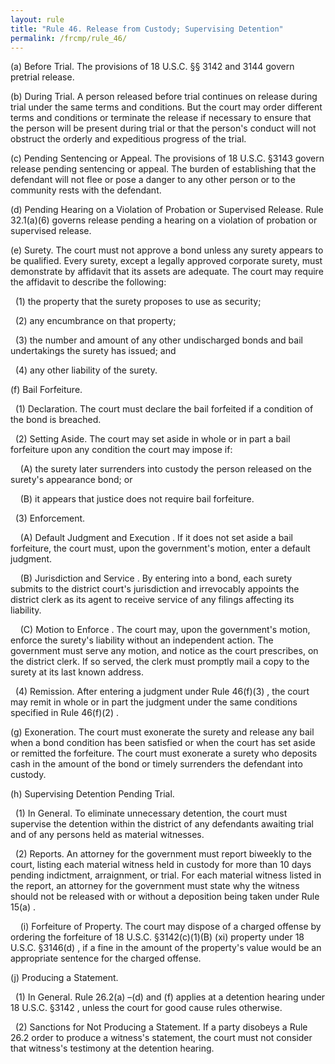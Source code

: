 ```yaml
---
layout: rule
title: "Rule 46. Release from Custody; Supervising Detention"
permalink: /frcmp/rule_46/
---
```


(a) Before Trial. The provisions of 18 U.S.C. §§ 3142 and 3144 govern pretrial release.


(b) During Trial. A person released before trial continues on release during trial under the same terms and conditions. But the court may order different terms and conditions or terminate the release if necessary to ensure that the person will be present during trial or that the person's conduct will not obstruct the orderly and expeditious progress of the trial.


(c) Pending Sentencing or Appeal. The provisions of 18 U.S.C. §3143 govern release pending sentencing or appeal. The burden of establishing that the defendant will not flee or pose a danger to any other person or to the community rests with the defendant.


(d) Pending Hearing on a Violation of Probation or Supervised Release. Rule 32.1(a)(6) governs release pending a hearing on a violation of probation or supervised release.


(e) Surety. The court must not approve a bond unless any surety appears to be qualified. Every surety, except a legally approved corporate surety, must demonstrate by affidavit that its assets are adequate. The court may require the affidavit to describe the following:


&nbsp;&nbsp;(1) the property that the surety proposes to use as security;


&nbsp;&nbsp;(2) any encumbrance on that property;


&nbsp;&nbsp;(3) the number and amount of any other undischarged bonds and bail undertakings the surety has issued; and


&nbsp;&nbsp;(4) any other liability of the surety.


(f) Bail Forfeiture.


&nbsp;&nbsp;(1) Declaration. The court must declare the bail forfeited if a condition of the bond is breached.


&nbsp;&nbsp;(2) Setting Aside. The court may set aside in whole or in part a bail forfeiture upon any condition the court may impose if:


&nbsp;&nbsp;&nbsp;&nbsp;(A) the surety later surrenders into custody the person released on the surety's appearance bond; or


&nbsp;&nbsp;&nbsp;&nbsp;(B) it appears that justice does not require bail forfeiture.


&nbsp;&nbsp;(3) Enforcement.


&nbsp;&nbsp;&nbsp;&nbsp;(A) Default Judgment and Execution . If it does not set aside a bail forfeiture, the court must, upon the government's motion, enter a default judgment.


&nbsp;&nbsp;&nbsp;&nbsp;(B) Jurisdiction and Service . By entering into a bond, each surety submits to the district court's jurisdiction and irrevocably appoints the district clerk as its agent to receive service of any filings affecting its liability.


&nbsp;&nbsp;&nbsp;&nbsp;(C) Motion to Enforce . The court may, upon the government's motion, enforce the surety's liability without an independent action. The government must serve any motion, and notice as the court prescribes, on the district clerk. If so served, the clerk must promptly mail a copy to the surety at its last known address.


&nbsp;&nbsp;(4) Remission. After entering a judgment under Rule 46(f)(3) , the court may remit in whole or in part the judgment under the same conditions specified in Rule 46(f)(2) .


(g) Exoneration. The court must exonerate the surety and release any bail when a bond condition has been satisfied or when the court has set aside or remitted the forfeiture. The court must exonerate a surety who deposits cash in the amount of the bond or timely surrenders the defendant into custody.


(h) Supervising Detention Pending Trial.


&nbsp;&nbsp;(1) In General. To eliminate unnecessary detention, the court must supervise the detention within the district of any defendants awaiting trial and of any persons held as material witnesses.


&nbsp;&nbsp;(2) Reports. An attorney for the government must report biweekly to the court, listing each material witness held in custody for more than 10 days pending indictment, arraignment, or trial. For each material witness listed in the report, an attorney for the government must state why the witness should not be released with or without a deposition being taken under Rule 15(a) .


&nbsp;&nbsp;&nbsp;&nbsp;(i) Forfeiture of Property. The court may dispose of a charged offense by ordering the forfeiture of 18 U.S.C. §3142(c)(1)(B) (xi) property under 18 U.S.C. §3146(d) , if a fine in the amount of the property's value would be an appropriate sentence for the charged offense.


(j) Producing a Statement.


&nbsp;&nbsp;(1) In General. Rule 26.2(a) –(d) and (f) applies at a detention hearing under 18 U.S.C. §3142 , unless the court for good cause rules otherwise.


&nbsp;&nbsp;(2) Sanctions for Not Producing a Statement. If a party disobeys a Rule 26.2 order to produce a witness's statement, the court must not consider that witness's testimony at the detention hearing.